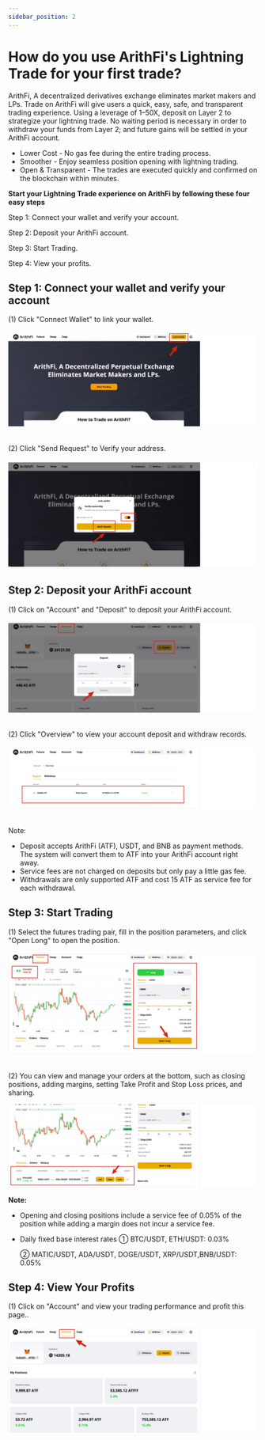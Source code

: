 ```yaml
---
sidebar_position: 2
---
```


# How do you use ArithFi's Lightning Trade for your first trade?

ArithFi, A decentralized derivatives exchange eliminates market makers and LPs. Trade on ArithFi will give users a quick, easy, safe, and transparent trading experience. Using a leverage of 1–50X, deposit on Layer 2 to strategize your lightning trade. No waiting period is necessary in order to withdraw your funds from Layer 2; and future gains will be settled in your ArithFi account.

- Lower Cost -  No gas fee during the entire trading process.
- Smoother - Enjoy seamless position opening with lightning trading.
- Open & Transparent - The trades are executed quickly and confirmed on the blockchain within minutes.

**Start your Lightning Trade experience on ArithFi by following these four easy steps**

Step 1: Connect your wallet and verify your account.

Step 2: Deposit  your ArithFi account.

Step 3: Start Trading.

Step 4: View your profits.

## Step 1: Connect your wallet and verify your account

(1) Click "Connect Wallet"  to link your wallet.

###### ![11](images/11.png)

(2) Click "Send Request" to Verify your address.

###### ![22](images/22.png)

## Step 2:  Deposit  your ArithFi account

(1) Click on "Account" and "Deposit" to deposit your ArithFi account.

###### ![33](images/33.png)

(2) Click "Overview" to view your account deposit and withdraw records.

###### ![44](images/44.png)

Note:

- Deposit accepts ArithFi (ATF), USDT, and BNB as payment methods. The system will convert them to ATF into your ArithFi account right away.
- Service fees are not charged on deposits but only pay a little gas fee.
- Withdrawals are only supported ATF and cost 15 ATF as service fee for each withdrawal.

## Step 3: Start Trading

(1) Select the futures trading pair, fill in the position parameters, and click "Open Long" to open the position.

###### ![55](images/55.png)

(2) You can view and manage your orders at the bottom, such as closing positions, adding margins, setting Take Profit and Stop Loss prices, and sharing.

![66](images/66.png)

**Note:**

- Opening and closing positions include a service fee of 0.05% of the position while adding a margin does not incur a service fee.

- Daily fixed base interest rates
  ① BTC/USDT, ETH/USDT: 0.03%

  ② MATIC/USDT, ADA/USDT, DOGE/USDT, XRP/USDT,BNB/USDT: 0.05%

## Step 4: View Your Profits

(1) Click on "Account" and view your trading performance and profit this page..

###### ![77](images/77.png)

